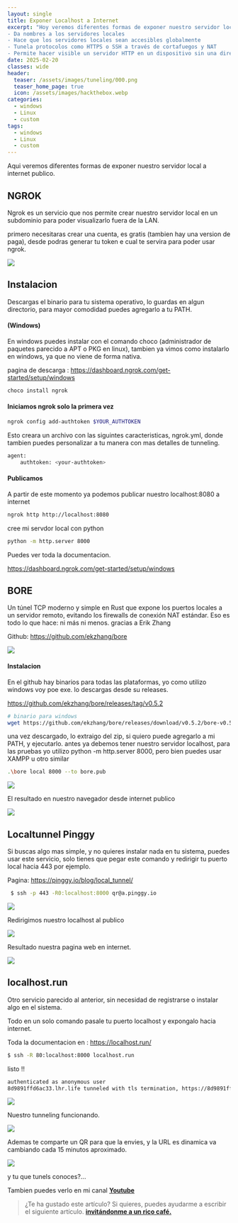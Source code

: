 ```yaml
---
layout: single
title: Exponer Localhost a Internet
excerpt: "Hoy veremos diferentes formas de exponer nuestro servidor local hacia internet. Basicamente son herramientas que permite conectar servidores locales a internet público. Es un proxy inverso que funciona en la mayoría de los sistemas operativos y con cualquier conexión a internet.
- Da nombres a los servidores locales 
- Hace que los servidores locales sean accesibles globalmente 
- Tunela protocolos como HTTPS o SSH a través de cortafuegos y NAT 
- Permite hacer visible un servidor HTTP en un dispositivo sin una dirección IP pública"
date: 2025-02-20
classes: wide
header:
  teaser: /assets/images/tuneling/000.png
  teaser_home_page: true
  icon: /assets/images/hackthebox.webp
categories:
  - windows
  - Linux
  - custom
tags:  
  - windows
  - Linux
  - custom
---
```


Aqui veremos diferentes formas de exponer nuestro servidor local a internet publico.

## NGROK

Ngrok es un servicio que nos permite crear nuestro servidor local en un subdominio para poder visualizarlo fuera de la LAN.

primero necesitaras crear una cuenta, es gratis (tambien hay una version de paga), desde podras generar tu token e cual te servira para poder usar ngrok.
   
  ![](/assets/images/tuneling/001.jpg)

## Instalacion 

Descargas el binario para tu sistema operativo, lo guardas en algun directorio, para mayor comodidad puedes agregarlo a tu PATH.

#### (Windows)

En windows puedes instalar con el comando choco (administrador de paquetes parecido a APT o PKG en linux), tambien ya vimos como instalarlo en windows, ya que no viene de forma nativa.

pagina de descarga : https://dashboard.ngrok.com/get-started/setup/windows

```bash
choco install ngrok
```
#### Iniciamos ngrok solo la primera vez

```bash
ngrok config add-authtoken $YOUR_AUTHTOKEN
```

Esto creara un archivo con las siguintes caracteristicas, ngrok.yml, donde tambien puedes personalizar a tu manera con mas detalles de tunneling.

```bash
agent:
	authtoken: <your-authtoken>
```
#### Publicamos

A partir de este momento ya podemos publicar nuestro localhost:8080 a internet

```bash
ngrok http http://localhost:8080
```

cree mi servdor local con python

```bash
python -m http.server 8000
```
Puedes ver toda la documentacion.

https://dashboard.ngrok.com/get-started/setup/windows


## BORE

Un túnel TCP moderno y simple en Rust que expone los puertos locales a un servidor remoto, evitando los firewalls de conexión NAT estándar. Eso es todo lo que hace: ni más ni menos. gracias a Erik Zhang 

Github: https://github.com/ekzhang/bore

![](/assets/images/tuneling/002.jpg)

#### Instalacion

En el github hay binarios para todas las plataformas, yo como utilizo windows voy poe exe. lo descargas desde su releases.

https://github.com/ekzhang/bore/releases/tag/v0.5.2

```bash
# binario para windows
wget https://github.com/ekzhang/bore/releases/download/v0.5.2/bore-v0.5.2-x86_64-pc-windows-msvc.zip
```

una vez descargado, lo extraigo del zip, si quiero puede agregarlo a mi PATH, y ejecutarlo. antes ya debemos tener nuestro servidor localhost, para las pruebas yo utilizo python -m http.server 8000, pero bien puedes usar XAMPP u otro similar

```bash
.\bore local 8000 --to bore.pub
```

![](/assets/images/tuneling/003.jpg)

El resultado en nuestro navegador desde internet publico

![](/assets/images/tuneling/004.jpg)

## Localtunnel Pinggy

Si buscas algo mas simple, y no quieres instalar nada en tu sistema, puedes usar este servicio, solo tienes que pegar este comando y redirigir tu puerto local hacia 443 por ejemplo.

Pagina: https://pinggy.io/blog/local_tunnel/

```bash
 $ ssh -p 443 -R0:localhost:8000 qr@a.pinggy.io
```
![](/assets/images/tuneling/005.jpg)

Redirigimos nuestro localhost al publico

![](/assets/images/tuneling/006.jpg)

Resultado nuestra pagina web en internet.

![](/assets/images/tuneling/007.jpg)

## localhost.run

Otro servicio parecido al anterior, sin necesidad de registrarse o instalar algo en el sistema.

Todo en un solo comando pasale tu puerto localhost y expongalo hacia internet.

Toda la documentacion en : https://localhost.run/

```bash
$ ssh -R 80:localhost:8000 localhost.run
```

listo !!

```bash
authenticated as anonymous user
8d9891ffd6ac33.lhr.life tunneled with tls termination, https://8d9891ffd6ac33.lhr.life
```
![](/assets/images/tuneling/008.jpg)

Nuestro tunneling funcionando.

![](/assets/images/tuneling/009.jpg)

Ademas te comparte un QR para que la envies, y la URL es dinamica va cambiando cada 15 minutos aproximado.

![](/assets/images/tuneling/010.jpg)

y tu que tunels conoces?...

Tambien puedes verlo en mi canal [ __Youtube__ ](https://www.youtube.com/channel/UC1kIp8GaJLCzYJW_h_Raisw)

> ¿Te ha gustado este artículo? Si quieres, puedes ayudarme a escribir el siguiente artículo.  [__invitándonme a un rico café.__](#)